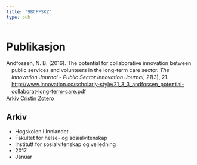 ```yaml
---
title: "9BCFFSKZ"
type: pub
---
```

<h1>Publikasjon</h1>
<article id="csl-bib-container-9BCFFSKZ" class="csl-bib-container">
  <div class="csl-bib-body" style="line-height: 1.35; padding-left: 1em; text-indent:-1em;">
  <div class="csl-entry">Andfossen, N. B. (2016). The potential for collaborative innovation between public services and volunteers in the long-term care sector. <i>The Innovation Journal - Public Sector Innovation Journal</i>, <i>21</i>(3), 21. <a href="http://www.innovation.cc/scholarly-style/21_3_3_andfossen_potential-collaborat-long-term-care.pdf">http://www.innovation.cc/scholarly-style/21_3_3_andfossen_potential-collaborat-long-term-care.pdf</a></div>
</div>
  <div class="csl-bib-buttons">
    <a href="#taxonomy-article-9BCFFSKZ" class="csl-bib-button">Arkiv</a>
    <a href alt="Cristin URL" class="csl-bib-button">Cristin</a>
    <a href alt="Zotero URL" class="csl-bib-button">Zotero</a>
  </div>
  <div id="csl-bib-meta-container-9BCFFSKZ"></div>
</article>
<div id="csl-bib-meta-9BCFFSKZ" class="csl-bib-meta">
  <article id="taxonomy-article-9BCFFSKZ" class="taxonomy-article">
    <h1>Arkiv</h1>
    <ul>
      <li>Høgskolen i Innlandet</li>
      <li>Fakultet for helse- og sosialvitenskap</li>
      <li>Institutt for sosialvitenskap og veiledning</li>
      <li>2017</li>
      <li>Januar</li>
    </ul>
  </article>
</div>
